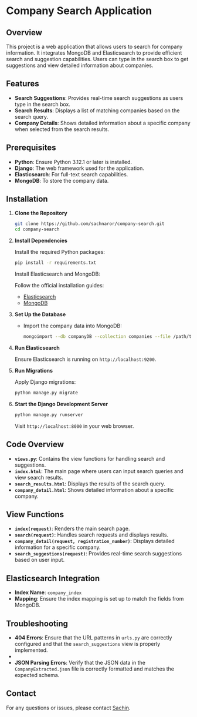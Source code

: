 # Company Search Application

## Overview

This project is a web application that allows users to search for company information. It integrates MongoDB and Elasticsearch to provide efficient search and suggestion capabilities. Users can type in the search box to get suggestions and view detailed information about companies.

## Features

- **Search Suggestions**: Provides real-time search suggestions as users type in the search box.
- **Search Results**: Displays a list of matching companies based on the search query.
- **Company Details**: Shows detailed information about a specific company when selected from the search results.

## Prerequisites

- **Python**: Ensure Python 3.12.1 or later is installed.
- **Django**: The web framework used for the application.
- **Elasticsearch**: For full-text search capabilities.
- **MongoDB**: To store the company data.

## Installation

1. **Clone the Repository**

    ```bash
    git clone https://github.com/sachnaror/company-search.git
    cd company-search
    ```

2. **Install Dependencies**

    Install the required Python packages:

    ```bash
    pip install -r requirements.txt
    ```

    Install Elasticsearch and MongoDB:

    Follow the official installation guides:
    - [Elasticsearch](https://www.elastic.co/guide/en/elasticsearch/reference/current/install-elasticsearch.html)
    - [MongoDB](https://www.mongodb.com/docs/manual/installation/)

3. **Set Up the Database**

    - Import the company data into MongoDB:

      ```bash
      mongoimport --db companyDB --collection companies --file /path/to/CompanyExtracted.json --jsonArray
      ```

4. **Run Elasticsearch**

    Ensure Elasticsearch is running on `http://localhost:9200`.

5. **Run Migrations**

    Apply Django migrations:

    ```bash
    python manage.py migrate
    ```

6. **Start the Django Development Server**

    ```bash
    python manage.py runserver
    ```

    Visit `http://localhost:8000` in your web browser.

## Code Overview

- **`views.py`**: Contains the view functions for handling search and suggestions.
- **`index.html`**: The main page where users can input search queries and view search results.
- **`search_results.html`**: Displays the results of the search query.
- **`company_detail.html`**: Shows detailed information about a specific company.

## View Functions

- **`index(request)`**: Renders the main search page.
- **`search(request)`**: Handles search requests and displays results.
- **`company_detail(request, registration_number)`**: Displays detailed information for a specific company.
- **`search_suggestions(request)`**: Provides real-time search suggestions based on user input.

## Elasticsearch Integration

- **Index Name**: `company_index`
- **Mapping**: Ensure the index mapping is set up to match the fields from MongoDB.

## Troubleshooting

- **404 Errors**: Ensure that the URL patterns in `urls.py` are correctly configured and that the `search_suggestions` view is properly implemented.
-
- **JSON Parsing Errors**: Verify that the JSON data in the `CompanyExtracted.json` file is correctly formatted and matches the expected schema.


## Contact

For any questions or issues, please contact [Sachin](mailto:schnaror@gmail.com).
